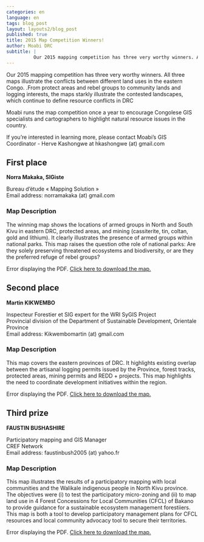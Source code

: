 ```yaml
---
categories: en
language: en
tags: blog_post
layout: layouts2/blog_post
published: true
title: 2015 Map Competition Winners!
author: Moabi DRC
subtitle: |
          Our 2015 mapping competition has three very worthy winners. All three maps illustrate the conflicts between different land uses in the eastern Congo. .From protect areas and rebel groups to community lands and logging interests, the maps starkly illustrate the contested landscapes, which continue to define resource conflicts in DRC
---
```


Our 2015 mapping competition has three very worthy winners. All three maps illustrate the conflicts between different land uses in the eastern Congo. .From protect areas and rebel groups to community lands and logging interests, the maps starkly illustrate the contested landscapes, which continue to define resource conflicts in DRC

Moabi runs the map competition once a year to encourage Congolese GIS specialists and cartographers to highlight natural resource issues in the country.

If you’re interested in learning more, please contact Moabi’s GIS Coordinator - Herve Kashongwe at hkashongwe (at) gmail.com

## First place

**Norra Makaka, SIGiste**

Bureau d’étude «  Mapping Solution »<br />
Email address: norramakaka (at) gmail.com


### Map Description

The winning map shows the locations of armed groups in North and South Kivu in eastern DRC, protected areas, and mining (cassiterite, tin, coltan, gold and lithium). It clearly illustrates the presence of armed groups within national parks. This map raises the question othe role of national parks: Are they solely preserving threatened ecosystems and biodiversity, or are they the preferred refuge of rebel groups?

<object style="margin: auto;" data="/img/contestwinners/FirstPlace-MoabiMapContest2015.pdf" type="application/pdf" width="100%" height="1400">

  <p>Error displaying the PDF. <a href="/img/contestwinners/FirstPlace-MoabiMapContest2015.pdf">Click here to
  download the map.</a></p>

</object>

## Second place

**Martin KIKWEMBO**

Inspecteur  Forestier et SIG expert for the WRI SyGIS Project<br>
Provincial division of the Department of Sustainable Development, Orientale Province<br>
Email address: Kikwembomartin (at) gmail.com


### Map Description

This map covers the eastern provinces of DRC. It highlights existing overlap between the artisanal logging permits issued by the Province, forest tracks, protected areas, mining permits and REDD + projects. This map highlights the need to coordinate development initiatives within the region.

<object style="margin: auto;" data="/img/contestwinners/SecondPlace-MoabiMapContest2015.pdf" type="application/pdf" width="100%" height="725">

  <p>Error displaying the PDF. <a href="/img/contestwinners/SecondPlace-MoabiMapContest2015.pdf">Click here to
  download the map.</a></p>

</object>

## Third prize


  **FAUSTIN BUSHASHIRE**

  Participatory mapping and GIS Manager<br>
  CREF Network<br>
  Email address: faustinbush2005 (at) yahoo.fr


### Map Description
This map illustrates the results of a participatory mapping with local communities and the Walikale indigenous people in North Kivu province. The objectives were (i) to test the participatory micro-zoning and (ii) to map land use in 4 Forest Concessions for Local Communities (CFCL) of Bakano to provide guidance for a sustainable ecosystem management forestiiers. This map is both a tool to develop participatory management plans for CFCL resources and local community advocacy tool to secure their territories.

<object style="margin: auto;" data="/img/contestwinners/ThirdPlace-MoabiMapContest2015.pdf" type="application/pdf" width="100%" height="775">

  <p>Error displaying the PDF. <a href="/img/contestwinners/ThirdPlace-MoabiMapContest2015.pdf">Click here to
  download the map.</a></p>

</object>
